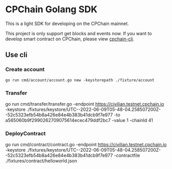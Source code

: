 # CPChain Golang SDK

This is a light SDK for developing on the CPChain mainnet.

This project is only support get blocks and events now. If you want to develop smart contract on CPChain, please view [cpchain-cli](https://github.com/cpchain/cpchain-cli).


## Use cli

### Create account

```
go run cmd/account/account.go new -keystorepath ./fixture/account
```

### Transfer

go run cmd/transfer/transfer.go -endpoint https://civilian.testnet.cpchain.io -keystore ./fixtures/keystore/UTC--2022-06-09T05-48-04.258507200Z--52c5323efb54b8a426e84e4b383b41dcb9f7e977 -to a565060b9f2990262709075614ecec479ddf2bc7 -value 1 -chainId 41

### DeployContract
go run cmd/contract/contract.go -endpoint https://civilian.testnet.cpchain.io -keystore ./fixtures/keystore/UTC--2022-06-09T05-48-04.258507200Z--52c5323efb54b8a426e84e4b383b41dcb9f7e977 -contractfile ./fixtures/contract/helloworld.json